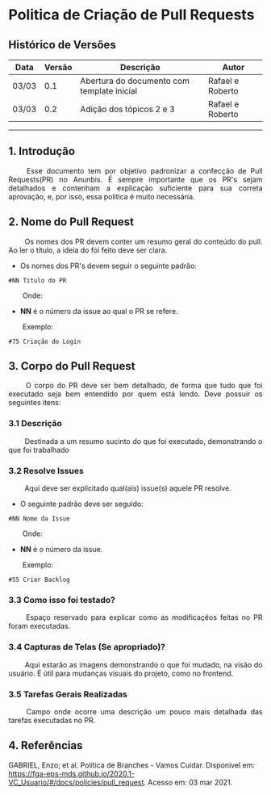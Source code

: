 # Politica de Criação de Pull Requests

## Histórico de Versões

Data|Versão|Descrição|Autor
-|-|-|-
03/03|0.1|Abertura do documento com template inicial|Rafael e Roberto|
03/03|0.2|Adição dos tópicos 2 e 3| Rafael e Roberto|

---

## 1. <a name="1">Introdução</a>
<p align = "justify"> &emsp;&emsp; Esse documento tem por objetivo padronizar a confecção de Pull Requests(PR) no Anunbis. É sempre importante que os PR's sejam detalhados e contenham a explicação suficiente para sua correta aprovação, e, por isso, essa politica é muito necessária. </p>

## 2. <a name="2">Nome do Pull Request</a>
<p align = "justify"> &emsp;&emsp; Os nomes dos PR devem conter um resumo geral do conteúdo do pull. Ao ler o título, a ideia do foi feito deve ser clara. </p>

* Os nomes dos PR's devem seguir o seguinte padrão: 

```
#NN Titulo do PR
```

<p align = "justify">&emsp;&emsp;Onde:</p>

* <b>NN</b> é o número da issue ao qual o PR se refere.

<p align = "justify">&emsp;&emsp;Exemplo:</p>

```
#75 Criação do Login
```


## 3. <a name="3">Corpo do Pull Request</a>
<p align = "justify"> &emsp;&emsp; O corpo do PR deve ser bem detalhado, de forma que tudo que foi executado seja bem entendido por quem está lendo. Deve possuir os seguintes itens: </p>

### 3.1 <a name="3.1">Descrição</a>
<p align = "justify"> &emsp;&emsp; Destinada a um resumo sucinto do que foi executado, demonstrando o que foi trabalhado</p>

### 3.2 <a name="3.2">Resolve Issues</a>
<p align = "justify"> &emsp;&emsp; Aqui deve ser explicitado qual(ais) issue(s) aquele PR resolve.</p>

* O seguinte padrão deve ser seguido:

```
#NN Nome da Issue
```

<p align = "justify">&emsp;&emsp;Onde:</p>

* <b>NN</b> é o número da issue.

<p align = "justify">&emsp;&emsp;Exemplo:</p>

```
#55 Criar Backlog
```

### 3.3 <a name="3.3">Como isso foi testado?</a>
<p align = "justify"> &emsp;&emsp; Espaço reservado para explicar como as modificaçẽos feitas no PR foram executadas.</p>

### 3.4 <a name="3.4">Capturas de Telas (Se apropriado)?</a>
<p align = "justify"> &emsp;&emsp; Aqui estarão as imagens demonstrando o que foi mudado, na visão do usuário. É útil para mudanças visuais do projeto, como no frontend.</p>

### 3.5 <a name="3.5">Tarefas Gerais Realizadas</a>
<p align = "justify"> &emsp;&emsp; Campo onde ocorre uma descrição um pouco mais detalhada das tarefas executadas no PR.</p>

## 4. <a nome="4">Referências</a>
GABRIEL, Enzo; et al. Política de Branches - Vamos Cuidar. Disponível em: <https://fga-eps-mds.github.io/2020.1-VC_Usuario/#/docs/policies/pull_request>. Acesso em: 03 mar 2021.